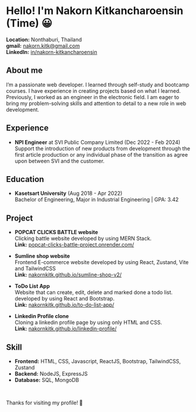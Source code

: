 # Hello! I'm Nakorn Kitkancharoensin (Time) &#128512;

**Location:** Nonthaburi, Thailand <br>
**gmail:** nakorn.kitk@gmail.com <br>
**LinkedIn:** [in/nakorn-kitkancharoensin](www.linkedin.com/in/nakorn-kitkancharoensin)

## About me

I’m a passionate web developer. I learned through self-study and bootcamp courses. I have experience in creating projects based on what I learned. Previously, I worked as an engineer in the electronic field. I am eager to bring my problem-solving skills and attention to detail to a new role in web development.

## Experience

- **NPI Engineer** at SVI Public Company Limited (Dec 2022 - Feb 2024) <br>
  Support the introduction of new products from development through the first article production or any individual phase of the transition as agree upon between SVI and the customer.

## Education

- **Kasetsart University** (Aug 2018 - Apr 2022)<br>
  Bachelor of Engineering, Major in Industrial Engineering | GPA: 3.42


## Project


- **POPCAT CLICKS BATTLE website**<br>
  Clicking battle website developed by using MERN Stack.<br>
  **Link:** [popcat-clicks-battle-project.onrender.com/](https://popcat-clicks-battle-project.onrender.com/)


- **Sumline shop website**<br>
  Frontend E-commerce website developed by using React, Zustand, Vite and TailwindCSS <br>
  **Link:** [nakornkitk.github.io/sumline-shop-v2/](https://nakornkitk.github.io/sumline-shop-v2/)


- **ToDo List App**<br>
  Website that can create, edit, delete and marked done a todo list. developed by using React and Bootstrap. <br>
  **Link:** [nakornkitk.github.io/to-do-list-app/](https://nakornkitk.github.io/to-do-list-app/)


- **Linkedin Profile clone**<br>
  Cloning a linkedin profile page by using only HTML and CSS. <br>
  **Link:** [nakornkitk.github.io/linkedin-profile/](https://nakornkitk.github.io/linkedin-profile/)  

## Skill

- **Frontend:** HTML, CSS, Javascript, ReactJS, Bootstrap, TailwindCSS, Zustand
- **Backend:** NodeJS, ExpressJS
- **Database:** SQL, MongoDB

<br>

Thanks for visiting my profile! 👋
